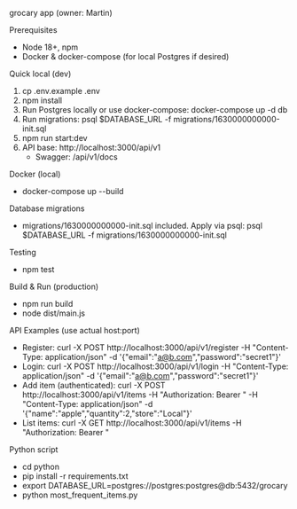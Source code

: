 grocary app (owner: Martin)

Prerequisites
- Node 18+, npm
- Docker & docker-compose (for local Postgres if desired)

Quick local (dev)
1. cp .env.example .env
2. npm install
3. Run Postgres locally or use docker-compose:
   docker-compose up -d db
4. Run migrations:
   psql $DATABASE_URL -f migrations/1630000000000-init.sql
5. npm run start:dev
6. API base: http://localhost:3000/api/v1
   - Swagger: /api/v1/docs

Docker (local)
- docker-compose up --build

Database migrations
- migrations/1630000000000-init.sql included. Apply via psql:
  psql $DATABASE_URL -f migrations/1630000000000-init.sql

Testing
- npm test

Build & Run (production)
- npm run build
- node dist/main.js

API Examples (use actual host:port)
- Register:
  curl -X POST http://localhost:3000/api/v1/register -H "Content-Type: application/json" -d '{"email":"a@b.com","password":"secret1"}'
- Login:
  curl -X POST http://localhost:3000/api/v1/login -H "Content-Type: application/json" -d '{"email":"a@b.com","password":"secret1"}'
- Add item (authenticated):
  curl -X POST http://localhost:3000/api/v1/items -H "Authorization: Bearer <token>" -H "Content-Type: application/json" -d '{"name":"apple","quantity":2,"store":"Local"}'
- List items:
  curl -X GET http://localhost:3000/api/v1/items -H "Authorization: Bearer <token>"

Python script
- cd python
- pip install -r requirements.txt
- export DATABASE_URL=postgres://postgres:postgres@db:5432/grocary
- python most_frequent_items.py
